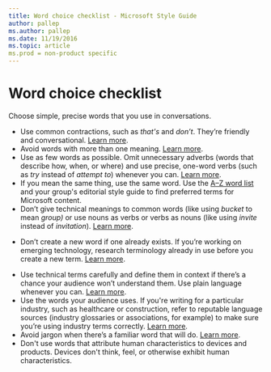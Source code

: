 ```yaml
---
title: Word choice checklist - Microsoft Style Guide
author: pallep
ms.author: pallep
ms.date: 11/19/2016
ms.topic: article
ms.prod = non-product specific
---
```


# Word choice checklist

Choose simple, precise words that you use in conversations.

  - Use common contractions, such as *that's* and *don’t*. They’re friendly and conversational. [Learn more](/style-guide/word-choice/use-contractions).
  - Avoid words with more than one meaning. [Learn more](/style-guide/word-choice/use-simple-words-concise-sentences).
  - Use as
    few words as possible. Omit unnecessary adverbs (words that describe
    how, when, or where) and use precise, one-word verbs (such as *try* instead of *attempt to*) whenever you can. [Learn more](/style-guide/word-choice/use-simple-words-concise-sentences). 
  - If you mean the same thing, use the same word. Use the [A–Z word list](https://worldready.cloudapp.net/Styleguide/Read?id=2700&topicid=25512) and your group's editorial style guide to find preferred terms for Microsoft content.
  - Don’t give technical meanings to common words (like using *bucket* to mean *group)* or use nouns as verbs or verbs as nouns (like using *invite* instead of *invitation*). [Learn more](/style-guide/word-choice/dont-use-common-words-in-new-ways). 

<!-- end list -->

  - Don’t create
    a new word if one already exists. If you’re working on
    emerging technology, research terminology already in use before you
    create a new term. [Learn more](/style-guide/word-choice/use-technical-terms-carefully).

<!-- end list -->

  - Use technical terms carefully and define
    them in context if there’s a chance your audience won’t understand
    them. Use plain language whenever you can. [Learn more](/style-guide/word-choice/use-technical-terms-carefully).
  - Use the
    words your audience uses. If you're writing for a particular
    industry, such as healthcare or construction, refer to reputable
    language sources (industry glossaries or associations, for example)
    to make sure you’re using industry terms correctly. [Learn more](/style-guide/word-choice/use-technical-terms-carefully). 
  - Avoid jargon when there’s a familiar word that will do. [Learn more](/style-guide/word-choice/avoid-jargon).
  - Don't
    use words that attribute human characteristics to devices and products.
    Devices don't think, feel, or otherwise exhibit human characteristics.
